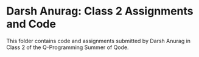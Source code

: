 # Darsh Anurag: Class 2 Assignments and Code
This folder contains code and assignments submitted by Darsh Anurag in Class 2 of the Q-Programming Summer of Qode.